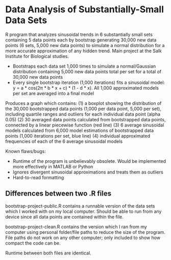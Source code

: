 # Data Analysis of Substantially-Small Data Sets
R program that analyzes sinusoidal trends in 6 substantially small sets containing 5 data points each by bootstrap generating 30,000 new data points (6 sets, 5,000 new data points) to simulate a normal distribution for a more accurate approximation of any hidden trend.  Main project at the Salk Institute for Biological studies.

- Bootstraps each data set 1,000 times to simulate a normal/Gaussian distribution containing 5,000 new data points total per set for a total of 30,000 new data points
- Every single bootstrap iteration (1,000 iterations) fits a sinusoidal model: y = a * cos(2π * b * x + c) * (1 - d * x).  All 1,000 approximated models per set are averaged into a final model

Produces a graph which contains:
(1) a boxplot showing the distribution of the 30,000 bootstrapped data points (1,000 per data point, 5,000 per set), including quartile ranges and outliers for each individual data point (alpha 0.05)
(2) 30 averaged data points calculated from bootstrapped data points, connected by a linear piecewise function (red line)
(3) 6 average sinusoidal models calculated from 6,000 model estimations of bootstrapped data points (1,000 iterations per set, blue line)
(4) individual approximated frequencies of each of the 6 average sinusoidal models 

Known flaws/bugs:
- Runtime of the program is unbelievably obsolete.  Would be implemented more effectively in MATLAB or Python
- Ignores divergent sinusoidal approximations and treats them as outliers
- Hard-to-read formatting

## Differences between two .R files
bootstrap-project-public.R contains a runnable version of the data sets which I worked with on my local computer.  Should be able to run from any device since all data points are contained within the file.

bootstrap-project-clean.R contains the version which I ran from my computer using personal folder/file paths to reduce the size of the program.  File paths do not work on any other computer; only included to show how compact the code can be.  

Runtime between both files are identical.
